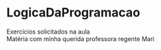 # LogicaDaProgramacao
Exercícios solicitados na aula
<br>
Matéria com minha querida professora regente Mari
